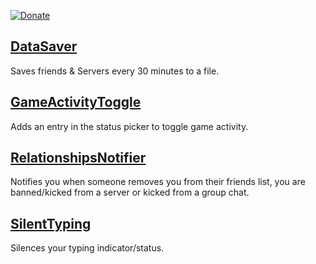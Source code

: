 [![Donate](https://img.shields.io/badge/Donate-PayPal-blue.svg)](https://www.paypal.me/eternal404)
## [DataSaver](https://github.com/slow/better-discord-plugins/tree/master/DataSaver "DataSaver")
Saves friends & Servers every 30 minutes to a file.

## [GameActivityToggle](https://github.com/slow/better-discord-plugins/tree/master/GameActivityToggle "GameActivityToggle")
Adds an entry in the status picker to toggle game activity.

## [RelationshipsNotifier](https://github.com/slow/better-discord-plugins/tree/master/RelationshipsNotifier "RelationshipsNotifier")
Notifies you when someone removes you from their friends list, you are banned/kicked from a server or kicked from a group chat.

## [SilentTyping](https://github.com/slow/better-discord-plugins/tree/master/SilentTyping "SilentTyping")
Silences your typing indicator/status.